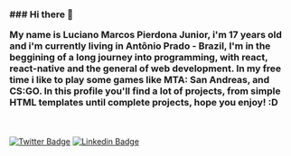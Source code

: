 <h3>### Hi there 👋

<!--
**LucianoPierdona/LucianoPierdona** is a ✨ _special_ ✨ repository because its `README.md` (this file) appears on your GitHub profile.

Here are some ideas to get you started:

- 🔭 I’m currently working on ...
- 🌱 I’m currently learning ...
- 👯 I’m looking to collaborate on ...
- 🤔 I’m looking for help with ...
- 💬 Ask me about ...
- 📫 How to reach me: ...
- 😄 Pronouns: ...
- ⚡ Fun fact: ...
-->

My name is Luciano Marcos Pierdona Junior, i'm 17 years old and i'm currently living in Antônio Prado - Brazil, I'm in the beggining of a long journey into programming, with react, react-native and the general of web development. In my free time i like to play some games like MTA: San Andreas, and CS:GO. In this profile you'll find a lot of projects, from simple HTML templates until complete projects, hope you enjoy! :D</h3>
<br><br>
[![Twitter Badge](https://img.shields.io/badge/-Twitter-1ca0f1?style=flat-square&labelColor=1ca0f1&logo=twitter&logoColor=white&link=https://twitter.com/lucianompjr)](https://twitter.com/lucianompjr)
[![Linkedin Badge](https://img.shields.io/badge/-LinkedIn-blue?style=flat-square&logo=Linkedin&logoColor=white&link=https://www.linkedin.com/in/luciano-marcos-pierdona-junior-3b3821198)](https://www.linkedin.com/in/luciano-marcos-pierdona-junior-3b3821198)
